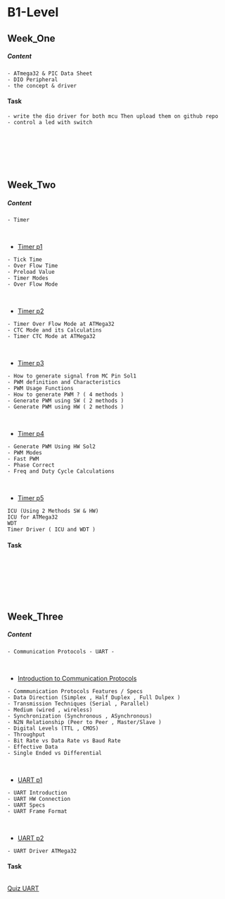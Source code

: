 # B1-Level

## Week_One

##### Content

~~~
- ATmega32 & PIC Data Sheet 
- DIO Peripheral
- the concept & driver
~~~

#### Task 
~~~
- write the dio driver for both mcu Then upload them on github repo
- control a led with switch
~~~


<p>&nbsp;</p>
<p>&nbsp;</p>
<p>&nbsp;</p>


## Week_Two

##### Content

~~~
- Timer
~~~
<p>&nbsp;</p>

* [Timer p1](https://www.youtube.com/watch?v=Sr7aYoWgMbg&list=PLoiqjtgvXf9e2VJk8GWEXwECPM_7JRwkE&index=32)
~~~
- Tick Time
- Over Flow Time
- Preload Value
- Timer Modes 
- Over Flow Mode
~~~
<p>&nbsp;</p>

* [Timer p2](https://www.youtube.com/watch?v=lgFpJ1njeUI&list=PLoiqjtgvXf9e2VJk8GWEXwECPM_7JRwkE&index=33)
~~~
- Timer Over Flow Mode at ATMega32
- CTC Mode and its Calculatins
- Timer CTC Mode at ATMega32
~~~
<p>&nbsp;</p>

* [Timer p3](https://www.youtube.com/watch?v=ag_YEisLCA8&list=PLoiqjtgvXf9e2VJk8GWEXwECPM_7JRwkE&index=34)
~~~
- How to generate signal from MC Pin Sol1
- PWM definition and Characteristics
- PWM Usage Functions
- How to generate PWM ? ( 4 methods )
- Generate PWM using SW ( 2 methods )
- Generate PWM using HW ( 2 methods )
~~~
<p>&nbsp;</p>

* [Timer p4](https://www.youtube.com/watch?v=kBjFoTnZ8VQ&list=PLoiqjtgvXf9e2VJk8GWEXwECPM_7JRwkE&index=35)
~~~
- Generate PWM Using HW Sol2
- PWM Modes
- Fast PWM
- Phase Correct
- Freq and Duty Cycle Calculations 
~~~
<p>&nbsp;</p>

* [Timer p5](https://www.youtube.com/watch?v=TljFp7BeEcY&list=PLoiqjtgvXf9e2VJk8GWEXwECPM_7JRwkE&index=36)
~~~
ICU (Using 2 Methods SW & HW)
ICU for ATMega32
WDT
Timer Driver ( ICU and WDT )
~~~

#### Task 
~~~

~~~

<p>&nbsp;</p>
<p>&nbsp;</p>
<p>&nbsp;</p>

## Week_Three

##### Content

~~~
- Communication Protocols - UART -
~~~
<p>&nbsp;</p>

* [ Introduction to Communication Protocols](https://www.youtube.com/watch?v=yQOQ0QuMrc8&list=PLoiqjtgvXf9e2VJk8GWEXwECPM_7JRwkE&index=37)

~~~
- Commmunication Protocols Features / Specs
- Data Direction (Simplex , Half Duplex , Full Dulpex )
- Transmission Techniques (Serial , Parallel)
- Medium (wired , wireless)
- Synchronization (Synchronous , ASynchronous)
- N2N Relationship (Peer to Peer , Master/Slave )
- Digital Levels (TTL , CMOS)
- Throughput 
- Bit Rate vs Data Rate vs Baud Rate
- Effective Data
- Single Ended vs Differential
~~~

<p>&nbsp;</p>

* [UART p1](https://www.youtube.com/watch?v=ore6yM7F8O8&list=PLoiqjtgvXf9e2VJk8GWEXwECPM_7JRwkE&index=38)

~~~
- UART Introduction 
- UART HW Connection
- UART Specs
- UART Frame Format
~~~
<p>&nbsp;</p>

* [UART p2](https://www.youtube.com/watch?v=31mEGGznrLc&list=PLoiqjtgvXf9e2VJk8GWEXwECPM_7JRwkE&index=39)

~~~
- UART Driver ATMega32
~~~


#### Task 
~~~

~~~

[Quiz UART](https://forms.gle/gzcsSTRUn4TPwssa9)
